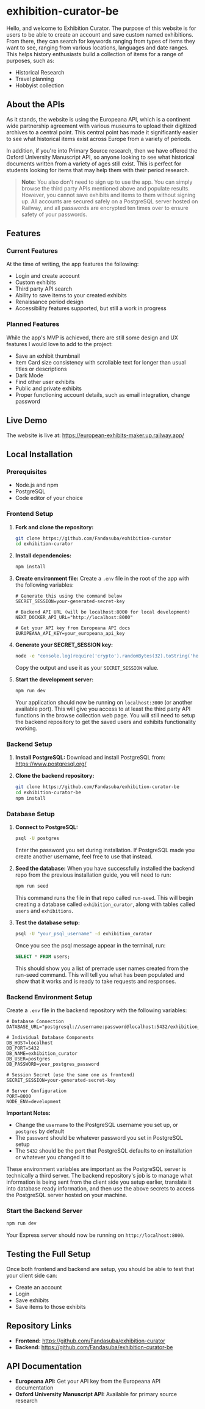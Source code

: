 # exhibition-curator-be

Hello, and welcome to Exhibition Curator. The purpose of this website is for users to be able to create an account and save custom named exhibitions. From there, they can search for keywords ranging from types of items they want to see, ranging from various locations, languages and date ranges. This helps history enthusiasts build a collection of items for a range of purposes, such as:

- Historical Research
- Travel planning
- Hobbyist collection

## About the APIs

As it stands, the website is using the Europeana API, which is a continent wide partnership agreement with various museums to upload their digitized archives to a central point. This central point has made it significantly easier to see what historical items exist across Europe from a variety of periods.

In addition, if you're into Primary Source research, then we have offered the Oxford University Manuscript API, so anyone looking to see what historical documents written from a variety of ages still exist. This is perfect for students looking for items that may help them with their period research.

> **Note:** You also don't need to sign up to use the app. You can simply browse the third party APIs mentioned above and populate results. However, you cannot save exhibits and items to them without signing up. All accounts are secured safely on a PostgreSQL server hosted on Railway, and all passwords are encrypted ten times over to ensure safety of your passwords.

## Features

### Current Features

At the time of writing, the app features the following:

- Login and create account
- Custom exhibits
- Third party API search
- Ability to save items to your created exhibits
- Renaissance period design
- Accessibility features supported, but still a work in progress

### Planned Features

While the app's MVP is achieved, there are still some design and UX features I would love to add to the project:

- Save an exhibit thumbnail
- Item Card size consistency with scrollable text for longer than usual titles or descriptions
- Dark Mode
- Find other user exhibits
- Public and private exhibits
- Proper functioning account details, such as email integration, change password

## Live Demo

The website is live at: https://european-exhibits-maker.up.railway.app/

## Local Installation

### Prerequisites

- Node.js and npm
- PostgreSQL
- Code editor of your choice

### Frontend Setup

1. **Fork and clone the repository:**
   ```bash
   git clone https://github.com/Fandasuba/exhibition-curator
   cd exhibition-curator
   ```

2. **Install dependencies:**
   ```bash
   npm install
   ```

3. **Create environment file:**
   Create a `.env` file in the root of the app with the following variables:
   ```env
   # Generate this using the command below
   SECRET_SESSION=your-generated-secret-key
   
   # Backend API URL (will be localhost:8000 for local development)
   NEXT_DOCKER_API_URL="http://localhost:8000"
   
   # Get your API key from Europeana API docs
   EUROPEANA_API_KEY=your_europeana_api_key
   ```

4. **Generate your SECRET_SESSION key:**
   ```bash
   node -e "console.log(require('crypto').randomBytes(32).toString('hex'))"
   ```
   Copy the output and use it as your `SECRET_SESSION` value.

5. **Start the development server:**
   ```bash
   npm run dev
   ```
   
   Your application should now be running on `localhost:3000` (or another available port). This will give you access to at least the third party API functions in the browse collection web page. You will still need to setup the backend repository to get the saved users and exhibits functionality working.

### Backend Setup

1. **Install PostgreSQL:**
   Download and install PostgreSQL from: https://www.postgresql.org/

2. **Clone the backend repository:**
   ```bash
   git clone https://github.com/Fandasuba/exhibition-curator-be
   cd exhibition-curator-be
   npm install
   ```

### Database Setup

1. **Connect to PostgreSQL:**
   ```bash
   psql -U postgres
   ```
   Enter the password you set during installation. If PostgreSQL made you create another username, feel free to use that instead.

2. **Seed the database:**
   When you have successfully installed the backend repo from the previous installation guide, you will need to run:
   ```bash
   npm run seed
   ```
   
   This command runs the file in that repo called `run-seed`. This will begin creating a database called `exhibition_curator`, along with tables called `users` and `exhibitions`.

3. **Test the database setup:**
   ```bash
   psql -U "your_psql_username" -d exhibition_curator
   ```
   
   Once you see the psql message appear in the terminal, run:
   ```sql
   SELECT * FROM users;
   ```
   
   This should show you a list of premade user names created from the run-seed command. This will tell you what has been populated and show that it works and is ready to take requests and responses.

### Backend Environment Setup

Create a `.env` file in the backend repository with the following variables:

```env
# Database Connection
DATABASE_URL="postgresql://username:password@localhost:5432/exhibition_curator"

# Individual Database Components
DB_HOST=localhost
DB_PORT=5432
DB_NAME=exhibition_curator
DB_USER=postgres
DB_PASSWORD=your_postgres_password

# Session Secret (use the same one as frontend)
SECRET_SESSION=your-generated-secret-key

# Server Configuration
PORT=8000
NODE_ENV=development
```

**Important Notes:**
- Change the `username` to the PostgreSQL username you set up, or `postgres` by default
- The `password` should be whatever password you set in PostgreSQL setup
- The `5432` should be the port that PostgreSQL defaults to on installation or whatever you changed it to

These environment variables are important as the PostgreSQL server is technically a third server. The backend repository's job is to manage what information is being sent from the client side you setup earlier, translate it into database ready information, and then use the above secrets to access the PostgreSQL server hosted on your machine.

### Start the Backend Server

```bash
npm run dev
```

Your Express server should now be running on `http://localhost:8000`.

## Testing the Full Setup

Once both frontend and backend are setup, you should be able to test that your client side can:
- Create an account
- Login
- Save exhibits
- Save items to those exhibits

## Repository Links

- **Frontend:** https://github.com/Fandasuba/exhibition-curator
- **Backend:** https://github.com/Fandasuba/exhibition-curator-be

## API Documentation

- **Europeana API:** Get your API key from the Europeana API documentation
- **Oxford University Manuscript API:** Available for primary source research